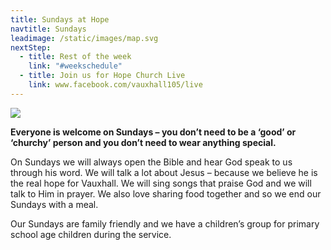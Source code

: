 ```yaml
---
title: Sundays at Hope
navtitle: Sundays
leadimage: /static/images/map.svg
nextStep:
  - title: Rest of the week
    link: "#weekschedule"
  - title: Join us for Hope Church Live
    link: www.facebook.com/vauxhall105/live
---
```

![](/static/images/we-are-back.jpg)

**Everyone is welcome on Sundays – you don’t need to be a ‘good’ or ‘churchy’ person and you don’t need to wear anything special.**

On Sundays we will always open the Bible and hear God speak to us through his word. We will talk a lot about Jesus – because we believe he is the real hope for Vauxhall. We will sing songs that praise God and we will talk to Him in prayer. We also love sharing food together and so we end our Sundays with a meal.

Our Sundays are family friendly and we have a children’s group for primary school age children during the service.